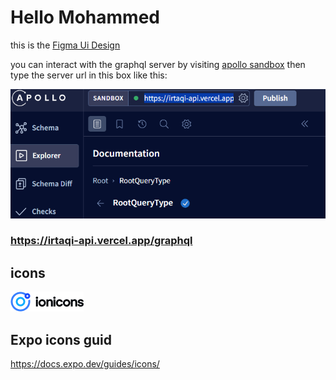 # Hello Mohammed

this is the [Figma Ui Design](https://www.figma.com/file/FzYMWHeV6CQvIlsT0CCu1b/Project-mobile-UI?type=design&node-id=50%3A759&mode=design&t=eExrfFzSBQmhzShn-1)

you can interact with the graphql server by visiting [apollo sandbox](https://studio.apollographql.com/sandbox) then type the server url in this box like this:

![apollo Screenshot](./assets/apollo%20Screenshot.png)

### https://irtaqi-api.vercel.app/graphql

## icons

[![ionicons](./assets/ionicons.jpg)](https://ionic.io/ionicons)

## Expo icons guid

https://docs.expo.dev/guides/icons/

